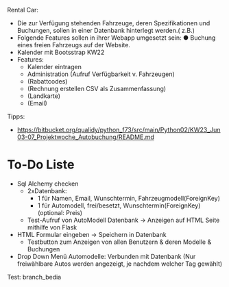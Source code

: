 Rental Car: 
* Die zur Verfügung stehenden Fahrzeuge, deren Spezifikationen und Buchungen, sollen in
einer Datenbank hinterlegt werden.( z.B.)
* Folgende Features sollen in ihrer Webapp umgesetzt sein:
    ● Buchung eines freien Fahrzeugs auf der Website.   
* Kalender mit Bootsstrap KW22
* Features:
    * Kalender eintragen
    * Administration (Aufruf Verfügbarkeit v. Fahrzeugen)
    * (Rabattcodes)
    * (Rechnung erstellen CSV als Zusammenfassung)
    * (Landkarte)
    * (Email)

Tipps:
* https://bitbucket.org/qualidy/python_f73/src/main/Python02/KW23_Jun03-07_Projektwoche_Autobuchung/README.md

# To-Do Liste
* Sql Alchemy checken
    * 2xDatenbank: 
        * 1 für Namen, Email, Wunschtermin, Fahrzeugmodell(ForeignKey)
        * 1 für Automodell, frei/besetzt, Wunschtermin(ForeignKey) (optional: Preis)
    * Test-Aufruf von AutoModell Datenbank -> Anzeigen auf HTML Seite mithilfe von Flask
* HTML Formular eingeben -> Speichern in Datenbank 
    * Testbutton zum Anzeigen von allen Benutzern & deren Modelle & Buchungen
* Drop Down Menü Automodelle: Verbunden mit Datenbank (Nur freiwählbare Autos werden angezeigt, je nachdem welcher Tag gewählt)




Test: branch_bedia